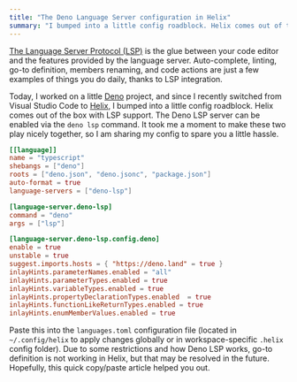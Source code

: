 ```yaml
---
title: "The Deno Language Server configuration in Helix"
summary: "I bumped into a little config roadblock. Helix comes out of the box with LSP support. The Deno LSP server can be enabled via the deno lsp command. It took me a moment to make these two play nicely together, so I am sharing my config to spare you a little hassle."
---
```


[The Language Server Protocol (LSP)](https://microsoft.github.io/language-server-protocol/) is the glue between your code editor and the features provided by the language server. Auto-complete, linting, go-to definition, members renaming, and code actions are just a few examples of things you do daily, thanks to LSP integration.

Today, I worked on a little [Deno](https://deno.com) project, and since I recently switched from Visual Studio Code to [Helix](https://helix-editor.com), I bumped into a little config roadblock. Helix comes out of the box with LSP support. The Deno LSP server can be enabled via the `deno lsp` command. It took me a moment to make these two play nicely together, so I am sharing my config to spare you a little hassle.

```toml
[[language]]
name = "typescript"
shebangs = ["deno"]
roots = ["deno.json", "deno.jsonc", "package.json"]
auto-format = true
language-servers = ["deno-lsp"]

[language-server.deno-lsp]
command = "deno"
args = ["lsp"]

[language-server.deno-lsp.config.deno]
enable = true
unstable = true
suggest.imports.hosts = { "https://deno.land" = true }
inlayHints.parameterNames.enabled = "all"
inlayHints.parameterTypes.enabled = true
inlayHints.variableTypes.enabled = true
inlayHints.propertyDeclarationTypes.enabled  = true
inlayHints.functionLikeReturnTypes.enabled = true
inlayHints.enumMemberValues.enabled = true
```

Paste this into the `languages.toml` configuration file (located in `~/.config/helix` to apply changes globally or in workspace-specific `.helix` config folder). Due to some restrictions and how Deno LSP works, go-to definition is not working in Helix, but that may be resolved in the future. Hopefully, this quick copy/paste article helped you out.
